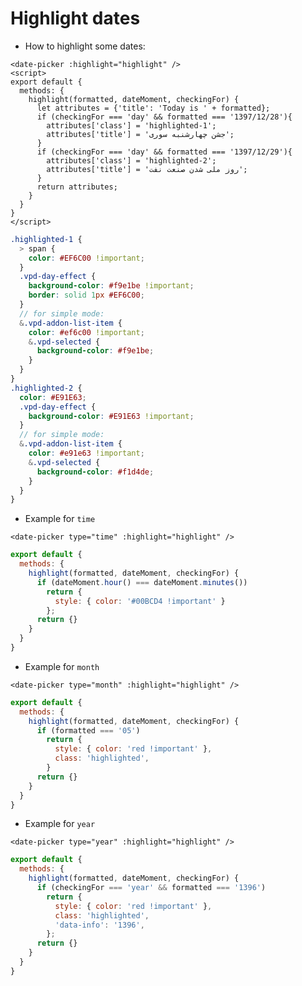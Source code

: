 # Highlight dates

- How to highlight some dates:

```vue
<date-picker :highlight="highlight" />
<script>
export default {
  methods: {
    highlight(formatted, dateMoment, checkingFor) {
      let attributes = {'title': 'Today is ' + formatted};
      if (checkingFor === 'day' && formatted === '1397/12/28'){
        attributes['class'] = 'highlighted-1';
        attributes['title'] = 'جشن چهارشنبه سوری';
      }
      if (checkingFor === 'day' && formatted === '1397/12/29'){
        attributes['class'] = 'highlighted-2';
        attributes['title'] = 'روز ملی شدن صنعت نفت';
      }
      return attributes;
    }
  }
}
</script>
```

```scss
.highlighted-1 {
  > span {
    color: #EF6C00 !important;
  }
  .vpd-day-effect {
    background-color: #f9e1be !important;
    border: solid 1px #EF6C00;
  }
  // for simple mode:
  &.vpd-addon-list-item {
    color: #ef6c00 !important;
    &.vpd-selected {
      background-color: #f9e1be;
    }
  }
}
.highlighted-2 {
  color: #E91E63;
  .vpd-day-effect {
    background-color: #E91E63 !important;
  }
  // for simple mode:
  &.vpd-addon-list-item {
    color: #e91e63 !important;
    &.vpd-selected {
      background-color: #f1d4de;
    }
  }
}
```

<script>
export default {
  methods: {
    highlightDay(formatted, dateMoment, checkingFor) {
      let attributes = { title: 'Today is ' + formatted }
      if (checkingFor === 'day' && formatted === '1397/12/28') {
        attributes['class'] = 'highlighted-1'
        attributes['title'] = 'جشن چهارشنبه سوری'
      }
      if (checkingFor === 'day' && formatted === '1397/12/29') {
        attributes['class'] = 'highlighted-2'
        attributes['title'] = 'روز ملی شدن صنعت نفت'
      }
      return attributes
    },
  }
}
</script>
<style lang="scss">
.highlighted-1 {
  > span {
    color: #ef6c00 !important;
  }
  .vpd-day-effect {
    background-color: #f9e1be !important;
    border: solid 1px #ef6c00;
  }
  &.vpd-addon-list-item {
    color: #ef6c00 !important;
    &.vpd-selected {
      background-color: #f9e1be;
    }
  }
}
.highlighted-2 {
  color: #e91e63;
  .vpd-day-effect {
    background-color: #e91e63 !important;
  }
  &.vpd-addon-list-item {
    color: #e91e63 !important;
    &.vpd-selected {
      background-color: #f1d4de;
    }
  }
}
</style>

<ClientOnly>
  <date-picker initial-value="1397/12/12" :highlight="highlightDay" />
</ClientOnly>

- Example for `time`
```vue
<date-picker type="time" :highlight="highlight" />
```
```js
export default {
  methods: {
    highlight(formatted, dateMoment, checkingFor) {
      if (dateMoment.hour() === dateMoment.minutes()) 
        return {
          style: { color: '#00BCD4 !important' }
        };
      return {}
    }
  }
}
```

- Example for `month`
```vue
<date-picker type="month" :highlight="highlight" />
```
```js
export default {
  methods: {
    highlight(formatted, dateMoment, checkingFor) {
      if (formatted === '05') 
        return {
          style: { color: 'red !important' },
          class: 'highlighted',
        }
      return {}
    }
  }
}
```

- Example for `year`
```vue
<date-picker type="year" :highlight="highlight" />
```
```js
export default {
  methods: {
    highlight(formatted, dateMoment, checkingFor) {
      if (checkingFor === 'year' && formatted === '1396')
        return {
          style: { color: 'red !important' },
          class: 'highlighted',
          'data-info': '1396',
        };
      return {}
    }
  }
}
```
